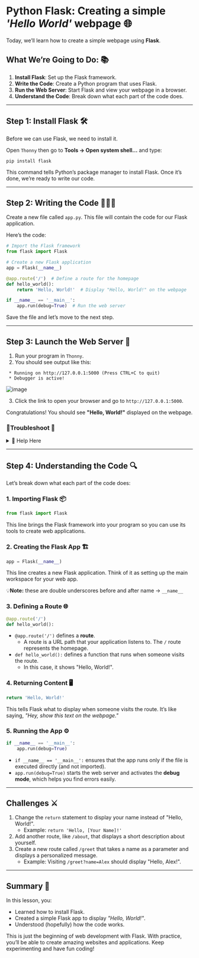 # Python Flask: Creating a simple _'Hello World'_ webpage 🌐

Today, we’ll learn how to create a simple webpage using **Flask**.



## What We’re Going to Do: 📚
1. **Install Flask**: Set up the Flask framework.
2. **Write the Code**: Create a Python program that uses Flask.
3. **Run the Web Server**: Start Flask and view your webpage in a browser.
4. **Understand the Code**: Break down what each part of the code does.

---

## Step 1: Install Flask 🛠️

Before we can use Flask, we need to install it. 

Open `Thonny` then go to **Tools -> Open system shell...** and type:

```bash
pip install flask
```

This command tells Python’s package manager to install Flask. Once it’s done, we’re ready to write our code.

---

## Step 2: Writing the Code 🧑🏽‍💻

Create a new file called `app.py`. This file will contain the code for our Flask application.

Here’s the code:

```python
# Import the Flask framework
from flask import Flask  

# Create a new Flask application
app = Flask(__name__)  

@app.route('/')  # Define a route for the homepage
def hello_world():
    return 'Hello, World!'  # Display "Hello, World!" on the webpage

if __name__ == '__main__':
    app.run(debug=True)  # Run the web server
```

Save the file and let’s move to the next step.

---

## Step 3: Launch the Web Server 🚀

1. Run your program in `Thonny`.
2. You should see output like this:

```
 * Running on http://127.0.0.1:5000 (Press CTRL+C to quit)
 * Debugger is active!
```
![image](https://github.com/user-attachments/assets/a0e7f494-cbe8-4050-bf95-246d629fbcff)

3. Click the link to open your browser and go to `http://127.0.0.1:5000`.

Congratulations! You should see **"Hello, World!"** displayed on the webpage.

### 🚨Troubleshoot 🚨

<details>
    <summary>👀 Help Here </summary>


Flask not working in Thonny on the default port (`5000`) is likely due to how Thonny manages its internal processes and handles networking.

Here’s an explanation:

---

### Why `http://127.0.0.1:5000` Might Not Work in Thonny
1. **Thonny’s Built-in Debugger**:  
   Thonny uses its own debugger and process manager, which can interfere with Flask's default behavior on port `5000`. Specifically:
   - Flask's default debug mode (`debug=True`) starts a secondary thread for the debugger, and Thonny's environment might block or conflict with this behavior.
   - Flask might start running but not serve requests properly due to these conflicts.

2. **Port Conflict**:  
   The default Flask port (`5000`) might already be in use by another application, or Thonny itself might be restricting access to this port. This prevents the server from binding to the port successfully.

3. **Networking in Thonny**:  
   Thonny’s sandboxed execution environment might limit how it handles network requests or prevent Flask from responding on the expected localhost (`127.0.0.1`) interface.

---

### 🤓 Try this Custom Code:
```python
app.run(host='127.0.0.1', port=6006, debug=False)
```
Here’s why specifying the `host`, `port`, and disabling debug mode resolves the issue:

1. **Setting the `host`**:  
   Specifying `host='127.0.0.1'` explicitly ensures Flask binds to the local machine's network interface. This is the default, but Thonny might require explicit instructions to avoid ambiguities.

2. **Changing the Port**:  
   Setting `port=6006` ensures Flask uses a port that is unlikely to conflict with other services. Ports in the 6000+ range are less commonly used by default services, reducing the chance of conflicts.

3. **Disabling Debug Mode**:  
   Disabling `debug` mode (`debug=False`) prevents Flask from starting its built-in debugger, which uses a separate thread and can conflict with Thonny's process management. Without the debugger, Flask runs in a single-threaded mode, which Thonny handles more predictably.

---

### 💡 How to Solve Similar Issues
1. **Use a Different Port**:  
   If port `5000` doesn't work, choose another port (e.g., `6006` or `8080`) to ensure no conflicts.

2. **Run Flask Outside of Thonny**:  
   For fewer limitations, run your Flask app in a terminal or command prompt outside Thonny. This bypasses Thonny’s restrictions entirely.

3. **Upgrade Thonny**:  
   Ensure you're using the latest version of Thonny, as newer versions may have better Flask support.

4. **Check for Port Conflicts**:  
   Use a tool to check if port `5000` is already in use:
   - On Windows: `netstat -ano | findstr :5000`
   - On macOS/Linux: `lsof -i :5000`

</details>

---

## Step 4: Understanding the Code 🔍

Let’s break down what each part of the code does:

### 1. **Importing Flask** 📦
```python
from flask import Flask
```
This line brings the Flask framework into your program so you can use its tools to create web applications.

### 2. **Creating the Flask App** 🏗️
```python
app = Flask(__name__)
```
This line creates a new Flask application. Think of it as setting up the main workspace for your web app.

💡**Note:** these are double underscores before and after name -> `__name__`

### 3. **Defining a Route** 🌐
```python
@app.route('/')
def hello_world():
```
- `@app.route('/')` defines a **route**.
    - A route is a URL path that your application listens to. The `/` route represents the homepage.
- `def hello_world():` defines a function that runs when someone visits the route.
    - In this case, it shows "Hello, World!".

### 4. **Returning Content** 🖥️
```python
return 'Hello, World!'
```
This tells Flask what to display when someone visits the route. It’s like saying, _"Hey, show this text on the webpage."_

### 5. **Running the App** ⚙️
```python
if __name__ == '__main__':
    app.run(debug=True)
```
- `if __name__ == '__main__':` ensures that the app runs only if the file is executed directly (and not imported).
- `app.run(debug=True)` starts the web server and activates the **debug mode**, which helps you find errors easily.

---

## Challenges ⚔️
1. Change the `return` statement to display your name instead of "Hello, World!".
   - Example: `return 'Hello, [Your Name]!'`
2. Add another route, like `/about`, that displays a short description about yourself.
3. Create a new route called `/greet` that takes a name as a parameter and displays a personalized message. 
   - Example: Visiting `/greet?name=Alex` should display "Hello, Alex!".

---

## Summary 📝

In this lesson, you:
- Learned how to install Flask.
- Created a simple Flask app to display _"Hello, World!"_.
- Understood (hopefully) how the code works.

This is just the beginning of web development with Flask. With practice, you’ll be able to create amazing websites and applications. Keep experimenting and have fun coding!

